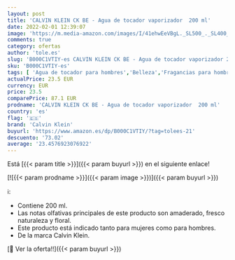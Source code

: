 ```yaml
---
layout: post
title: 'CALVIN KLEIN CK BE - Agua de tocador vaporizador  200 ml'
date: 2022-02-01 12:39:07
image: 'https://m.media-amazon.com/images/I/41ehwEeVBgL._SL500_._SL400_.jpg'
comments: true
category: ofertas
author: 'tole.es'
slug: 'B000C1VTIY-es CALVIN KLEIN CK BE - Agua de tocador vaporizador 200 ml'
sku: 'B000C1VTIY-es'
tags: [ 'Agua de tocador para hombres','Belleza','Fragancias para hombres','Perfumes y fragancias','agua','calvin klein','de','tocador', ]
actualPrice: 23.5 EUR
currency: EUR
price: 23.5
comparePrice: 87.1 EUR
prodname: 'CALVIN KLEIN CK BE - Agua de tocador vaporizador  200 ml'
country: 'es'
flag: '🇪🇸'
brand: 'Calvin Klein'
buyurl: 'https://www.amazon.es/dp/B000C1VTIY/?tag=tolees-21'
descuento: '73.02'
average: '23.4576923076922'
---
```


Está [{{< param title >}}]({{< param buyurl >}}) en el siguiente enlace!

[![{{< param prodname >}}]({{< param image >}})]({{< param buyurl >}})

ℹ️:

- Contiene 200 ml.
- Las notas olfativas principales de este producto son amaderado, fresco naturaleza y floral.
- Este producto está indicado tanto para mujeres como para hombres.
- De la marca Calvin Klein.

[🛒 Ver la oferta!!]({{< param buyurl >}})
